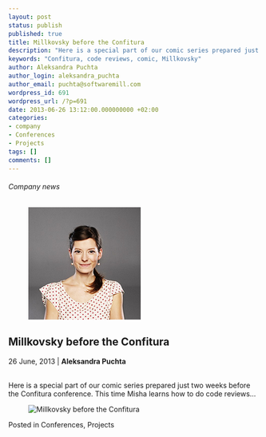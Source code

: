 ```yaml
---
layout: post
status: publish
published: true
title: Millkovsky before the Confitura
description: "Here is a special part of our comic series prepared just two weeks before the Confitura conference. This time Misha learns how to do code reviews..."
keywords: "Confitura, code reviews, comic, Millkovsky"
author: Aleksandra Puchta
author_login: aleksandra_puchta
author_email: puchta@softwaremill.com
wordpress_id: 691
wordpress_url: /?p=691
date: 2013-06-26 13:12:00.000000000 +02:00
categories:
- company
- Conferences
- Projects
tags: []
comments: []
---
```


<h6>Company news</h6>
<div class="post-header clearfix">
<figure><div class="image"><img src="/img/members/puchta.jpg" alt="Aleksandra Puchta"></div></figure><div class="title">
<h2 class="font-dark-blue font-normal">Millkovsky before the Confitura</h2>26 June, 2013 | <b>Aleksandra Puchta</b><br><br>
</div>
</div>
<div class="post-rows">
<div class="text">
<p>Here is a special part of our comic series prepared just two weeks before the Confitura conference. This time Misha learns how to do code reviews… </p>
</div>
<figure><img src="https://softwaremill.com/img/uploads/2013/06/Millkovsky_Confitura.png" alt="Millkovsky before the Confitura"></figure>
</div>
<div class="post-footer">Posted in Conferences, Projects</div>
